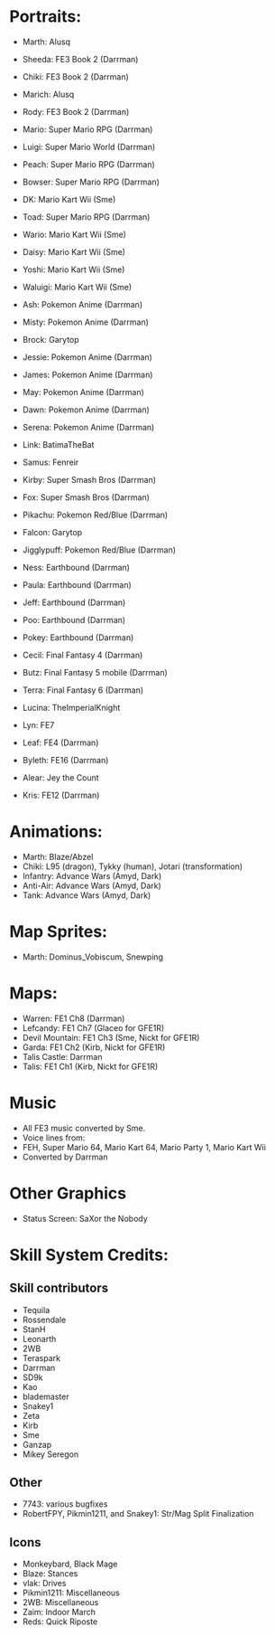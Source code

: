 # Portraits:
- Marth: Alusq
- Sheeda: FE3 Book 2 (Darrman)
- Chiki: FE3 Book 2 (Darrman)
- Marich: Alusq
- Rody: FE3 Book 2 (Darrman)

- Mario: Super Mario RPG (Darrman)
- Luigi: Super Mario World (Darrman)
- Peach: Super Mario RPG (Darrman)
- Bowser: Super Mario RPG (Darrman)
- DK: Mario Kart Wii (Sme)
- Toad: Super Mario RPG (Darrman)
- Wario: Mario Kart Wii (Sme)
- Daisy: Mario Kart Wii (Sme)
- Yoshi: Mario Kart Wii (Sme)
- Waluigi: Mario Kart Wii (Sme)

- Ash: Pokemon Anime (Darrman)
- Misty: Pokemon Anime (Darrman)
- Brock: Garytop
- Jessie: Pokemon Anime (Darrman)
- James: Pokemon Anime (Darrman)
- May: Pokemon Anime (Darrman)
- Dawn: Pokemon Anime (Darrman)
- Serena: Pokemon Anime (Darrman)

- Link: BatimaTheBat
- Samus: Fenreir
- Kirby: Super Smash Bros (Darrman)
- Fox: Super Smash Bros (Darrman)
- Pikachu: Pokemon Red/Blue (Darrman)
- Falcon: Garytop
- Jigglypuff: Pokemon Red/Blue (Darrman)

- Ness: Earthbound (Darrman)
- Paula: Earthbound (Darrman)
- Jeff: Earthbound (Darrman)
- Poo: Earthbound (Darrman)
- Pokey: Earthbound (Darrman)

- Cecil: Final Fantasy 4 (Darrman)
- Butz: Final Fantasy 5 mobile (Darrman)
- Terra: Final Fantasy 6 (Darrman)

- Lucina: TheImperialKnight
- Lyn: FE7
- Leaf: FE4 (Darrman)
- Byleth: FE16 (Darrman)
- Alear: Jey the Count
- Kris: FE12 (Darrman)

# Animations:

- Marth: Blaze/Abzel
- Chiki: L95 (dragon), Tykky (human), Jotari (transformation)
- Infantry: Advance Wars (Amyd, Dark)
- Anti-Air: Advance Wars (Amyd, Dark)
- Tank: Advance Wars (Amyd, Dark)

# Map Sprites:
- Marth: Dominus_Vobiscum, Snewping

# Maps:

- Warren: FE1 Ch8 (Darrman)
- Lefcandy: FE1 Ch7 (Glaceo for GFE1R)
- Devil Mountain: FE1 Ch3 (Sme, Nickt for GFE1R)
- Garda: FE1 Ch2 (Kirb, Nickt for GFE1R)
- Talis Castle: Darrman
- Talis: FE1 Ch1 (Kirb, Nickt for GFE1R)

# Music

- All FE3 music converted by Sme.
- Voice lines from:
- FEH, Super Mario 64, Mario Kart 64, Mario Party 1, Mario Kart Wii
- Converted by Darrman

# Other Graphics
- Status Screen: SaXor the Nobody

# Skill System Credits:

## Skill contributors

- Tequila
- Rossendale
- StanH
- Leonarth
- 2WB
- Teraspark
- Darrman
- SD9k
- Kao
- blademaster
- Snakey1
- Zeta
- Kirb
- Sme
- Ganzap
- Mikey Seregon

## Other

- 7743: various bugfixes
- RobertFPY, Pikmin1211, and Snakey1: Str/Mag Split Finalization

## Icons

- Monkeybard, Black Mage
- Blaze: Stances
- vlak: Drives
- Pikmin1211: Miscellaneous
- 2WB: Miscellaneous
- Zaim: Indoor March
- Reds: Quick Riposte

